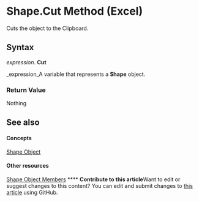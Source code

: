 
# Shape.Cut Method (Excel)

Cuts the object to the Clipboard.


## Syntax

 _expression_. **Cut**

 _expression_A variable that represents a  **Shape** object.


### Return Value

Nothing


## See also


#### Concepts


 [Shape Object](8f01fcd1-b7d9-5216-2de5-40fb6648a403.md)
#### Other resources


 [Shape Object Members](0fed7136-4228-6c32-507d-3bd36aa56d9a.md)
****   **Contribute to this article**Want to edit or suggest changes to this content? You can edit and submit changes to  [this article](https://github.com/jhershey00/VBA_Excel_Test/OpenXMLCon/articles/2b9ee596-4f61-1881-65e6-d786cf43061e.md) using GitHub.

